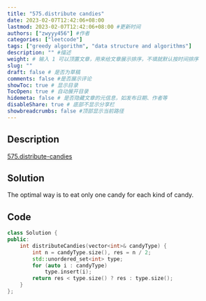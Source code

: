 ```yaml
---
title: "575.distribute candies"
date: 2023-02-07T12:42:06+08:00
lastmod: 2023-02-07T12:42:06+08:00 #更新时间
authors: ["zwyyy456"] #作者
categories: ["leetcode"]
tags: ["greedy algorithm", "data structure and algorithms"]
description: "" #描述
weight: # 输入 1 可以顶置文章，用来给文章展示排序，不填就默认按时间排序
slug: ""
draft: false # 是否为草稿
comments: false #是否展示评论
showToc: true # 显示目录
TocOpen: true # 自动展开目录
hidemeta: false # 是否隐藏文章的元信息，如发布日期、作者等
disableShare: true # 底部不显示分享栏
showbreadcrumbs: false #顶部显示当前路径
---
```

## Description
[575.distribute-candies](https://leetcode.com/problems/distribute-candies/)

## Solution
The optimal way is to eat only one candy for each kind of candy.

## Code
```cpp
class Solution {
public:
    int distributeCandies(vector<int>& candyType) {
        int n = candyType.size(), res = n / 2;
        std::unordered_set<int> type;
        for (auto i : candyType)
            type.insert(i);
        return res < type.size() ? res : type.size();
    }
};
```